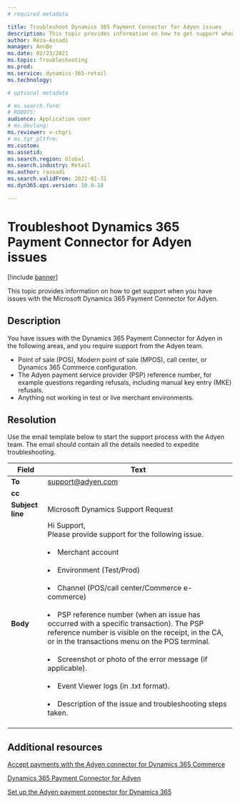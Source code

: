 ```yaml
---
# required metadata

title: Troubleshoot Dynamics 365 Payment Connector for Adyen issues
description: This topic provides information on how to get support when you have issues with the Microsoft Dynamics 365 Payment Connector for Adyen. 
author: Reza-Assadi
manager: AnnBe
ms.date: 02/23/2021
ms.topic: Troubleshooting
ms.prod: 
ms.service: dynamics-365-retail
ms.technology: 

# optional metadata

# ms.search.form: 
# ROBOTS: 
audience: Application user
# ms.devlang: 
ms.reviewer: v-chgri
# ms.tgt_pltfrm: 
ms.custom: 
ms.assetid: 
ms.search.region: Global
ms.search.industry: Retail
ms.author: rassadi
ms.search.validFrom: 2021-01-31
ms.dyn365.ops.version: 10.0.18

---
```


# Troubleshoot Dynamics 365 Payment Connector for Adyen issues

[!include [banner](../../includes/banner.md)]

This topic provides information on how to get support when you have issues with the Microsoft Dynamics 365 Payment Connector for Adyen. 

## Description

You have issues with the Dynamics 365 Payment Connector for Adyen in the following areas, and you require support from the Adyen team. 

- Point of sale (POS), Modern point of sale (MPOS), call center, or Dynamics 365 Commerce configuration.
- The Adyen payment service provider (PSP) reference number, for example questions regarding refusals, including manual key entry (MKE) refusals.
- Anything not working in test or live merchant environments.

## Resolution

Use the email template below to start the support process with the Adyen team. The email should contain all the details needed to expedite troubleshooting.

| Field            | Text              |
|------------------|-------------------|
| **To**           | support@adyen.com |
| **cc**           |                   |
| **Subject line** | Microsoft Dynamics Support Request |
| **Body** | Hi Support,</br>Please provide support for the following issue.</br></br><li>Merchant account</li></br><li>Environment (Test/Prod)</li></br><li>Channel (POS/call center/Commerce e-commerce)</li></br><li>PSP reference number (when an issue has occurred with a specific transaction). The PSP reference number is visible on the receipt, in the CA, or in the transactions menu on the POS terminal.</li></br><li>Screenshot or photo of the error message (if applicable).</li></br><li>Event Viewer logs (in .txt format).</li></br><li>Description of the issue and troubleshooting steps taken.</li></br> |

## Additional resources

[Accept payments with the Adyen connector for Dynamics 365 Commerce](https://www.adyen.com/partners/dynamics-365-commerce)

[Dynamics 365 Payment Connector for Adyen](../dev-itpro/adyen-connector.md)

[Set up the Adyen payment connector for Dynamics 365](https://docs.adyen.com/plugins/microsoft-dynamics)
